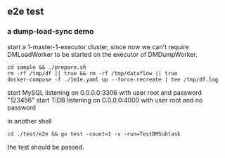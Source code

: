 ## e2e test

### a dump-load-sync demo

start a 1-master-1-executor cluster, since now we can't require DMLoadWorker to 
be started on the executor of DMDumpWorker.

```shell
cd sample && ./prepare.sh
rm -rf /tmp/df || true && rm -rf /tmp/dataflow || true
docker-compose -f ./1m1e.yaml up --force-recreate | tee /tmp/df.log
```

start MySQL listening on 0.0.0.0:3306 with user root and password "123456"
start TiDB listening on 0.0.0.0:4000 with user root and no password

in another shell
```shell
cd ./test/e2e && go test -count=1 -v -run=TestDMSubtask
```

the test should be passed.
